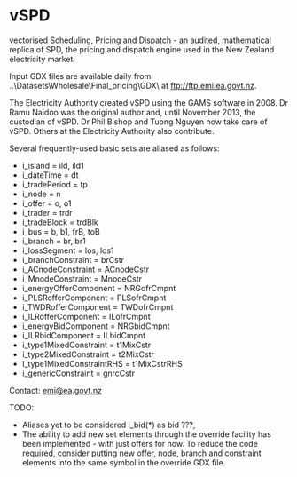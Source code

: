 vSPD
====

vectorised Scheduling, Pricing and Dispatch - an audited, mathematical replica of SPD, the
pricing and dispatch engine used in the New Zealand electricity market.

Input GDX files are available daily from ..\Datasets\Wholesale\Final_pricing\GDX\ at
ftp://ftp.emi.ea.govt.nz.

The Electricity Authority created vSPD using the GAMS software in 2008. Dr Ramu Naidoo was
the original author and, until November 2013, the custodian of vSPD. Dr Phil Bishop and Tuong
Nguyen now take care of vSPD. Others at the Electricity Authority also contribute.

Several frequently-used basic sets are aliased as follows:
- i_island = ild, ild1
- i_dateTime = dt
- i_tradePeriod = tp
- i_node = n
- i_offer = o, o1
- i_trader = trdr
- i_tradeBlock = trdBlk
- i_bus = b, b1, frB, toB
- i_branch = br, br1
- i_lossSegment = los, los1
- i_branchConstraint = brCstr
- i_ACnodeConstraint = ACnodeCstr
- i_MnodeConstraint = MnodeCstr
- i_energyOfferComponent = NRGofrCmpnt
- i_PLSRofferComponent = PLSofrCmpnt
- i_TWDRofferComponent = TWDofrCmpnt
- i_ILRofferComponent = ILofrCmpnt
- i_energyBidComponent = NRGbidCmpnt
- i_ILRbidComponent = ILbidCmpnt
- i_type1MixedConstraint = t1MixCstr
- i_type2MixedConstraint = t2MixCstr
- i_type1MixedConstraintRHS = t1MixCstrRHS
- i_genericConstraint = gnrcCstr


Contact: emi@ea.govt.nz


TODO:
- Aliases yet to be considered
  i_bid(*)         as bid ???,
- The ability to add new set elements through the override facility has been implemented - with
  just offers for now. To reduce the code required, consider putting new offer, node, branch and
  constraint elements into the same symbol in the override GDX file.
